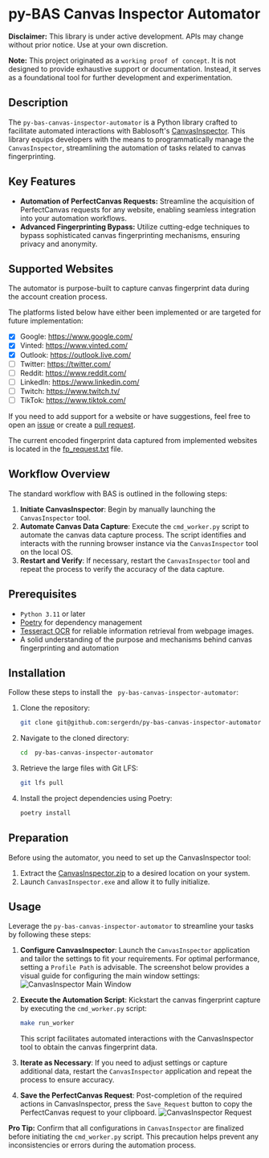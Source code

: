 # py-BAS Canvas Inspector Automator

**Disclaimer:** This library is under active development. APIs may change without prior notice. Use at your own
discretion.

**Note:** This project originated as a `working proof of concept`. It is not designed to provide exhaustive support or
documentation. Instead, it serves as a foundational tool for further development and experimentation.

## Description

The `py-bas-canvas-inspector-automator` is a Python library crafted to facilitate automated interactions with
Bablosoft's [CanvasInspector](https://wiki.bablosoft.com/doku.php?id=perfectcanvas). This library equips developers with
the means to programmatically manage the `CanvasInspector`, streamlining the automation of tasks related to canvas
fingerprinting.

## Key Features

- **Automation of PerfectCanvas Requests:** Streamline the acquisition of PerfectCanvas requests for any website,
  enabling seamless integration into your automation workflows.
- **Advanced Fingerprinting Bypass:** Utilize cutting-edge techniques to bypass sophisticated canvas fingerprinting
  mechanisms, ensuring privacy and anonymity.

## Supported Websites

The automator is purpose-built to capture canvas fingerprint data during the account creation process.

The platforms listed below have either been implemented or are targeted for future implementation:

- [x] Google: https://www.google.com/
- [x] Vinted: https://www.vinted.com/
- [x] Outlook: https://outlook.live.com/
- [ ] Twitter: https://twitter.com/
- [ ] Reddit: https://www.reddit.com/
- [ ] LinkedIn: https://www.linkedin.com/
- [ ] Twitch: https://www.twitch.tv/
- [ ] TikTok: https://www.tiktok.com/

If you need to add support for a website or have suggestions, feel free to open
an [issue](https://github.com/sergerdn/py-bas-canvas-inspector-automator/issues/new) or create
a [pull request](https://github.com/sergerdn/py-bas-canvas-inspector-automator/pulls).

The current encoded fingerprint data captured from implemented websites is located in
the [fp_request.txt](./docs/data/fp_request.txt) file.

## Workflow Overview

The standard workflow with BAS is outlined in the following steps:

1. **Initiate CanvasInspector**:
   Begin by manually launching the `CanvasInspector` tool.
2. **Automate Canvas Data Capture**:
   Execute the `cmd_worker.py` script to automate the canvas data capture process. The script identifies and interacts
   with the running browser instance via the `CanvasInspector` tool on the local OS.
3. **Restart and Verify**:
   If necessary, restart the `CanvasInspector` tool and repeat the process to verify the accuracy of the data capture.

## Prerequisites

- `Python 3.11` or later
- [Poetry](https://python-poetry.org/) for dependency management
- [Tesseract OCR](https://github.com/UB-Mannheim/tesseract/wiki#tesseract-installer-for-windows) for reliable
  information retrieval from webpage images.
- A solid understanding of the purpose and mechanisms behind canvas fingerprinting and automation

## Installation

Follow these steps to install the ` py-bas-canvas-inspector-automator`:

1. Clone the repository:
    ```bash
    git clone git@github.com:sergerdn/py-bas-canvas-inspector-automator.git
    ```
2. Navigate to the cloned directory:
    ```bash
    cd  py-bas-canvas-inspector-automator
    ```
3. Retrieve the large files with Git LFS:
    ```bash
    git lfs pull
    ```
4. Install the project dependencies using Poetry:
    ```bash
    poetry install
    ```

## Preparation

Before using the automator, you need to set up the CanvasInspector tool:

1. Extract the [CanvasInspector.zip](contrib/CanvasInspector.zip) to a desired location on your system.
2. Launch `CanvasInspector.exe` and allow it to fully initialize.

## Usage

Leverage the `py-bas-canvas-inspector-automator` to streamline your tasks by following these steps:

1. **Configure CanvasInspector**:
   Launch the `CanvasInspector` application and tailor the settings to fit your requirements. For optimal performance,
   setting a `Profile Path` is advisable. The screenshot below provides a visual guide for configuring the main window
   settings:
   ![CanvasInspector Main Window](docs/images/canvas_main_window.png)
2. **Execute the Automation Script**:
   Kickstart the canvas fingerprint capture by executing the `cmd_worker.py` script:
    ```bash
    make run_worker
    ```
   This script facilitates automated interactions with the CanvasInspector tool to obtain the canvas fingerprint data.

3. **Iterate as Necessary**:
   If you need to adjust settings or capture additional data, restart the `CanvasInspector` application and repeat the
   process to ensure accuracy.
4. **Save the PerfectCanvas Request**:
   Post-completion of the required actions in CanvasInspector, press the `Save Request` button to copy the PerfectCanvas
   request to your clipboard.
   ![CanvasInspector Request](docs/images/canvas_copy_request.png)

**Pro Tip:** Confirm that all configurations in `CanvasInspector` are finalized before initiating the `cmd_worker.py`
script. This precaution helps prevent any inconsistencies or errors during the automation process.
